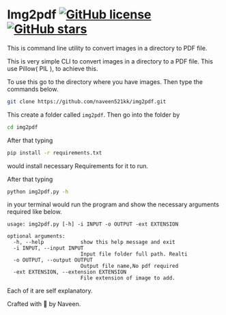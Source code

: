 # Img2pdf [![GitHub license](https://img.shields.io/github/license/naveen521kk/img2pdf)](https://github.com/naveen521kk/img2pdf/blob/master/LICENSE)  [![GitHub stars](https://img.shields.io/github/stars/naveen521kk/img2pdf)](https://github.com/naveen521kk/img2pdf/stargazers)
This is command line utility to convert images in a directory to  PDF file.

This is very simple CLI to convert images in a directory to a PDF file. This use Pillow( PIL ), to achieve this.

To use this go to the directory where you have images. Then type the commands below.

```sh
git clone https://github.com/naveen521kk/img2pdf.git
```

This create a folder called `img2pdf`. Then go into the folder by

```sh
cd img2pdf
```

After that typing 

```sh
pip install -r requirements.txt
```
would install necessary Requirements for it to run.

After that typing 
```sh
python img2pdf.py -h
```
in your terminal would run the program and show the necessary arguments required like below.
```ssh
usage: img2pdf.py [-h] -i INPUT -o OUTPUT -ext EXTENSION

optional arguments:
  -h, --help            show this help message and exit
  -i INPUT, --input INPUT
                        Input file folder full path. Realti
  -o OUTPUT, --output OUTPUT
                        Output file name,No pdf required
  -ext EXTENSION, --extension EXTENSION
                        File extension of image to add.
```

Each of it are self explanatory.

Crafted with 💓 by Naveen.
